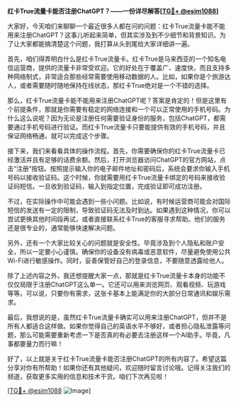 **红卡True流量卡能否注册ChatGPT？——一份详尽解答[[TG💪+ @esim1088](https://t.me/s/esim1088)]**

大家好，今天咱们来聊聊一个最近很多人都在问的问题：红卡True流量卡能不能用来注册ChatGPT？这事儿听起来简单，但其实涉及到不少细节和背景知识。为了让大家都能搞清楚这个问题，我打算从头到尾给大家详细讲一遍。

首先，咱们得弄明白什么是红卡True流量卡。红卡True是马来西亚的一个知名电信运营商，提供的流量卡非常受欢迎。它的好处在于覆盖广、速度快，而且支持多种网络制式，非常适合那些经常需要使用移动数据的人。比如，如果你是个旅游达人，或者需要随时随地保持在线状态，那红卡True绝对是一个不错的选择。

那么，红卡True流量卡能不能用来注册ChatGPT呢？答案是肯定的！但是这里有个前提条件，那就是你需要有稳定的网络连接和一个可以正常使用的手机号码。为什么这么说呢？因为无论是注册任何需要验证身份的服务，包括ChatGPT，都需要通过手机号码进行验证。而红卡True流量卡只要能提供有效的手机号码，并且保证网络畅通，就可以完成这个步骤。

接下来，我们来看看具体的操作流程。首先，你需要确保你的红卡True流量卡已经激活并且有足够的话费余额。然后，打开浏览器访问ChatGPT的官方网站，点击“注册”按钮。按照提示输入你的电子邮件地址和密码后，系统会要求你输入手机号码以接收验证码。这个时候，你就需要用红卡True流量卡绑定的号码来接收验证码短信。一旦收到验证码，输入到指定位置，完成验证即可成功注册。

不过，在实际操作中可能会遇到一些小问题。比如说，有时候运营商可能会对国际短信的发送有一定的限制，导致验证码无法及时到达。如果遇到这种情况，你可以尝试更换其他时间段再试，或者直接联系红卡True的客服寻求帮助。他们的服务还是很专业的，通常能够快速解决问题。

另外，还有一个大家比较关心的问题就是安全性。毕竟涉及到个人隐私和账户安全，所以一定要小心谨慎。确保你的设备没有病毒或恶意软件，尽量避免使用公共Wi-Fi进行敏感操作。同时，妥善保管好自己的登录信息，不要随意透露给他人。

除了上述内容之外，我还想提醒大家一点，那就是红卡True流量卡本身的功能不仅仅局限于注册ChatGPT这么单一。它还可以用来浏览网页、观看视频、玩游戏等等。可以说，只要你有需求，这张卡基本上能满足你的大部分日常通讯和娱乐需求。

最后，我想说的是，虽然红卡True流量卡确实可以用来注册ChatGPT，但并不是所有人都适合这样做。如果你觉得自己的英语水平不够好，或者担心隐私泄露等问题，那么可能需要重新考虑一下是否真的有必要去注册这样一个AI助手。毕竟，凡事都要量力而行嘛！

好了，以上就是关于红卡True流量卡能否注册ChatGPT的所有内容了。希望这篇分享对你有所帮助！如果你还有其他疑问，欢迎随时留言讨论哦。记得关注我们的频道，获取更多实用的信息和技术干货。咱们下次再见啦！

[[TG💪+ @esim1088](https://t.me/s/esim1088) ![Image](https://i.postimg.cc/4NQfJmqS/Snipaste-2025-05-13-00-14-12.png)]